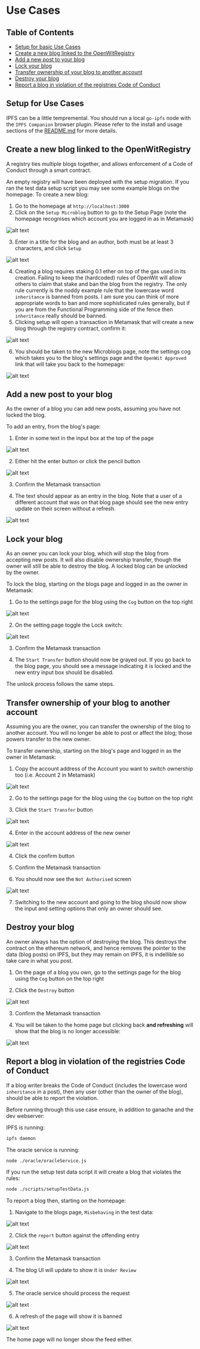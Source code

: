 Use Cases
=========

## Table of Contents

- [Setup for basic Use Cases](#Simple-Setup-for-basic-Use-Cases)
- [Create a new blog linked to the OpenWitRegistry](#Create-a-new-blog-linked-to-the-OpenWitRegistry)
- [Add a new post to your blog](#Add-a-new-post-to-your-blog)
- [Lock your blog](#Lock-your-blog)
- [Transfer ownership of your blog to another account](#Transfer-ownership-of-your-blog-to-another-account)
- [Destroy your blog](#Destroy-your-blog)
- [Report a blog in violation of the registries Code of Conduct](#Report-a-blog-in-violation-of-the-registries-Code-of-Conduct)

Setup for Use Cases
-------------------

IPFS can be a little tempremental. You should run a local `go-ipfs` node with the `IPFS Companion` browser plugin. Please refer to the install and usage sections of the [README.md](../README.md) for more details.

Create a new blog linked to the OpenWitRegistry
-----------------------------------------------

A registry ties multiple blogs together, and allows enforcement of a Code of Conduct through
a smart contract.

An empty registry will have been deployed with the setup migration. If you ran the test data setup script you may see some example blogs on the homepage. To create a new blog:

1. Go to the homepage at `http://localhost:3000`
2. Click on the `Setup Microblog` button to go to the Setup Page (note the homepage recognises which account you are logged in as in Metamask)

![alt text](./images/create_blog_1.png "Click Setup")

3. Enter in a title for the blog and an author, both must be at least 3 characters, and click `Setup`

![alt text](./images/create_blog_2.png "Enter Details")

4. Creating a blog requires staking 0.1 ether on top of the gas used in its creation. Failing to keep the (hardcoded) rules of OpenWit will allow others to claim that stake and ban the blog from the registry. The only rule currently is the noddy example rule that the lowercase word `inheritance` is banned from posts. I am sure you can think of more appropriate words to ban and more sophisticated rules generally, but if you are from the Functional Programming side of the fence then `inheritance` really should be banned.
5. Clicking setup will open a transaction in Metamask that will create a new blog through the registry contract, confirm it:

![alt text](./images/create_blog_3.png "Confirm Transaction")

6. You should be taken to the new Microblogs page, note the settings cog which takes you to the blog's settings page and the `OpenWit Approved` link that will take you back to the homepage:

![alt text](./images/create_blog_4.png "Taken to new blog's page")

Add a new post to your blog
---------------------------

As the owner of a blog you can add new posts, assuming you have not locked the blog.

To add an entry, from the blog's page:

1. Enter in some text in the input box at the top of the page

![alt text](./images/update_blog_1.png "Enter text")

2. Either hit the enter button or click the pencil button

![alt text](./images/update_blog_2.png "Enter text")

3. Confirm the Metamask transaction

4. The text should appear as an entry in the blog. Note that a user of a different account that was on that blog page should see the new entry update on their screen without a refresh.

![alt text](./images/update_blog_3.png "Enter text")

Lock your blog
--------------

As an owner you can lock your blog, which will stop the blog from accepting new posts. It will also disable ownership transfer, though the owner will still be able to destroy the blog. A locked blog can be unlocked by the owner.

To lock the blog, starting on the blogs page and logged in as the owner in Metamask:

1. Go to the settings page for the blog using the `Cog` button on the top right

![alt text](./images/lock_blog_1.png "Enter text")

2. On the setting page toggle the Lock switch:

![alt text](./images/lock_blog_2.png "Enter text")

3. Confirm the Metamask transaction

4. The `Start Transfer` button should now be grayed out. If you go back to the blog page, you should see a message indicating it is locked and the new entry input box should be disabled.

The unlock process follows the same steps.

Transfer ownership of your blog to another account
--------------------------------------------------

Assuming you are the owner, you can transfer the ownership of the blog to another account. You will
no longer be able to post or affect the blog; those powers transfer to the new owner.

To transfer ownership, starting on the blog's page and logged in as the owner in Metamask:

1. Copy the account address of the Account you want to switch ownership too (i.e. Account 2 in Metamask)

![alt text](./images/transfer_ownership_1.png "Enter text")

2. Go to the settings page for the blog using the `Cog` button on the top right

3. Click the `Start Transfer` button

![alt text](./images/transfer_ownership_2.png "Enter text")

4. Enter in the account address of the new owner

![alt text](./images/transfer_ownership_3.png "Enter text")

4. Click the confirm button

5. Confirm the Metamask transaction

6. You should now see the `Not Authorised` screen

![alt text](./images/transfer_ownership_4.png "Enter text")

7. Switching to the new account and going to the blog should now show the input and setting options that only an owner should see.

Destroy your blog
-----------------

An owner always has the option of destroying the blog. This destroys the contract on the ethereum network,
and hence removes the pointer to the data (blog posts) on IPFS, but they may remain on IPFS, it is indellible so take care in what you post.

1. On the page of a blog you own, go to the settings page for the blog using the `Cog` button on the top right

2. Click the `Destroy` button

![alt text](./images/destroy_1.png "Destroy")

3. Confirm the Metamask transaction

4. You will be taken to the home page but clicking back **and refreshing** will show that the blog is no longer accessible:

![alt text](./images/destroy_1.png "Gone")

Report a blog in violation of the registries Code of Conduct
------------------------------------------------------------

If a blog writer breaks the Code of Conduct (includes the lowercase word `inheritance` in a post), then any user (other than the owner of the blog), should be able to report the violation.

Before running through this use case ensure, in addition to ganache and the dev webserver:

IPFS is running:

```bash
ipfs daemon
```

The oracle service is running:

```bash
node ./oracle/oracleService.js
```

If you run the setup test data script it will create a blog that violates the rules:

```bash
node ./scripts/setupTestData.js 
```

To report a blog then, starting on the homepage:

1. Navigate to the blogs page, `Misbehaving` in the test data:

![alt text](./images/report_1.png "Report")

2. Click the `report` button against the offending entry

![alt text](./images/report_2.png "Report")

3. Confirm the Metamask transaction

4. The blog UI will update to show it is `Under Review`

![alt text](./images/report_3.png "Report")

5. The oracle service should process the request

![alt text](./images/report_4.png "Report")

6. A refresh of the page will show it is banned

![alt text](./images/report_5.png "Report")

The home page will no longer show the feed either.
